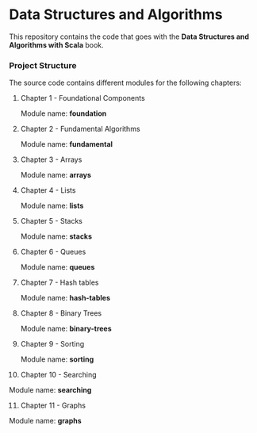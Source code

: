 Data Structures and Algorithms
===============================

This repository contains the code that goes with the **Data Structures and Algorithms with Scala** book.

### Project Structure

The source code contains different modules for the following chapters:

1. Chapter 1 - Foundational Components

    Module name: **foundation**

2. Chapter 2 - Fundamental Algorithms

    Module name: **fundamental**

3. Chapter 3 - Arrays

   Module name: **arrays**

4. Chapter 4 - Lists

   Module name: **lists**

5. Chapter 5 - Stacks

   Module name: **stacks**

6. Chapter 6 - Queues

   Module name: **queues**

7. Chapter 7 - Hash tables

   Module name: **hash-tables**

8. Chapter 8 - Binary Trees

   Module name: **binary-trees**

9. Chapter 9 - Sorting

   Module name: **sorting**

10. Chapter 10 - Searching

   Module name: **searching** 

11. Chapter 11 - Graphs

   Module name: **graphs** 
